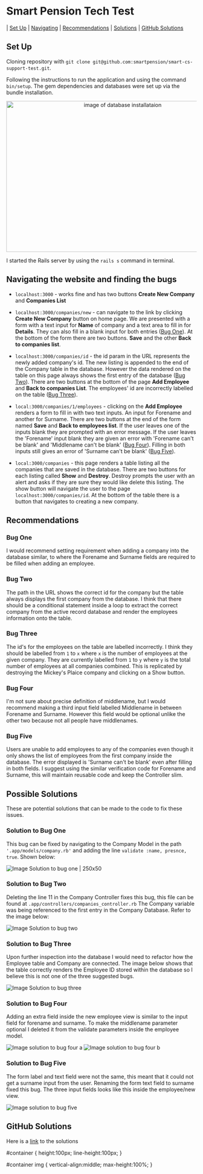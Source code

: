 # Smart Pension Tech Test

| [Set Up](##Set-Up) | [Navigating](##Navigating-the-website-and-finding-the-bugs) | [Recommendations](##Recommendations) | [Solutions](##Possible-Solutions) | [GitHub Solutions](##GitHub-Solutions)

## Set Up

Cloning repository with `git clone git@github.com:smartpension/smart-cs-support-test.git`.

Following the instructions to run the application and using the command `bin/setup`. The gem dependencies and databases were set up via the bundle installation.

<p align="center">
<img src="./images/database-setup.png"  title="image of database installataion" width="600" height="400" />
</p>

I started the Rails server by using the `rails s` command in terminal.

## Navigating the website and finding the bugs

* `localhost:3000` - works fine and has two buttons **Create New Company** and **Companies List**

* `localhost:3000/companies/new` - can navigate to the link by clicking **Create New Company** button on home page. We are presented with a form with a text input for **Name** of company and a text area to fill in for **Details**. They can also fill in a blank input for both entries ([Bug One](#bug-One)). At the bottom of the form there are two buttons. **Save** and the other **Back to companies list**.

* `localhost:3000/companies/id` - the id param in the URL represents the newly added company's id. The new listing is appended to the end of the Company table in the database. However the data rendered on the table on this page always shows the first entry of the database ([Bug Two](#bug-Two)). There are two buttons at the bottom of the page **Add Employee** and **Back to companies List**. The employees' id are incorrectly labelled on the table ([Bug Three](#bug-Three)).

* `local:3000/companies/1/employees` - clicking on the **Add Employee** renders a form to fill in with two text inputs. An input for Forename and another for Surname. There are two buttons at the end of the form named **Save** and **Back to employees list**. If the user leaves one of the inputs blank they are prompted with an error message. If the user leaves the 'Forename' input blank they are given an error with 'Forename can't be blank' and 'Middlename can't be blank' ([Bug Four](#bug-Four)). Filling in both inputs still gives an error of 'Surname can't be blank' ([Bug Five](#bug-Five)).

* `local:3000/companies` - this page renders a table listing all the companies that are saved in the database. There are two buttons for each listing called **Show** and **Destroy**. Destroy prompts the user with an alert and asks if they are sure they would like delete this listing. The show button will navigate the user to the page `localhost:3000/companies/id`. At the bottom of the table there is a button that navigates to creating a new company.

## Recommendations

### Bug One

I would recommend setting requirement when adding a company into the database similar, to where the Forename and Surname fields are required to be filled when adding an employee.

### Bug Two

The path in the URL shows the correct id for the company but the table always displays the first company from the database. I think that there should be a conditional statement inside a loop to extract the correct company from the active record database and render the employees information onto the table.

### Bug Three

The id's for the employees on the table are labelled incorrectly. I think they should be labelled from `1` to `x` where `x` is the number of employees at the given company. They are currently labelled from `1` to `y` where `y` is the total number of employees at all companies combined. This is replicated by destroying the Mickey's Plaice company and clicking on a Show button.

### Bug Four

I'm not sure about precise definition of middlename, but I would recommend making a third input field labelled Middlename in between Forename and Surname. However this field would be optional unlike the other two because not all people have middlenames.

### Bug Five

Users are unable to add employees to any of the companies even though it only shows the list of employees from the first company inside the database. The error displayed is 'Surname can't be blank' even after filling in both fields. I suggest using the similar verification code for Forename and Surname, this will maintain reusable code and keep the Controller slim.

## Possible Solutions

These are potential solutions that can be made to the code to fix these issues.

### Solution to Bug One

This bug can be fixed by navigating to the Company Model in the path `'.app/models/company.rb'` and adding the line `validate :name, presnce, true`. Shown below:

![Image Solution to bug one | 250x50](./images/solution-bug-one.png)

### Solution to Bug Two

Deleting the line 11 in the Company Controller fixes this bug, this file can be found at `.app/controllers/companies_controller.rb` The Company variable was being referenced to the first entry in the Company Database. Refer to the image below:

![Image Solution to bug two](./images/solution-bug-two.png)

### Solution to Bug Three

Upon further inspection into the database I would need to refactor how the Employee table and Company are connected. The image below shows that the table correctly renders the Employee ID stored within the database so I believe this is not one of the three suggested bugs.

![Image Solution to bug three](./images/solution-bug-three.png)

### Solution to Bug Four

Adding an extra field inside the new employee view is similar to the input field for forename and surname. To make the middlename parameter optional I deleted it from the validate parameters inside the employee model.

![Image solution to bug four a](./images/solution-bug-four-a.png)
![Image solution to bug four b](./images/solution-bug-four-b.png)

### Solution to Bug Five

The form label and text field were not the same, this meant that it could not get a surname input from the user. Renaming the form text field to surname fixed this bug. The three input fields looks like this inside the employee/new view.

![Image solution to bug five](./images/solution-bug-five.png)

## GitHub Solutions

Here is a [link](https://github.com/Jamie95187/smart-pension-fixes) to the solutions

#container {
    height:100px;
    line-height:100px;
}

#container img {
    vertical-align:middle;
    max-height:100%;
}
